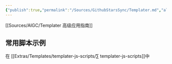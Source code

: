 ```yaml
---
{"publish":true,"permalink":"/Sources/GithubStarsSync/Templater.md","aliases":"templater-obsidian","title":"Templater","description":"A template plugin for obsidian","created":"2022-06-09","modified":"2023-03-14 - obsidian插件","tags":["github开源","obsidian插件"],"cssclasses":""}
---
```



[[Sources/AIGC/Templater 高级应用指南]]

## 常用脚本示例

在 [[Extras/Templates/templater-js-scripts/∑ templater-js-scripts]]中


